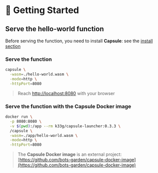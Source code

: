 # 🚀 Getting Started


## Serve the **hello-world** function

Before serving the function, you need to install **Capsule**: see the [install section](install.md)

### Serve the function

```bash
capsule \
  -wasm=./hello-world.wasm \
  -mode=http \
  -httpPort=8080
```
> Reach [http://localhost:8080](http://localhost:8080) with your browser

### Serve the function with the **Capsule Docker image**

```bash
docker run \
  -p 8080:8080 \
  -v $(pwd):/app --rm k33g/capsule-launcher:0.3.3 \
  /capsule \
  -wasm=./app/hello-world.wasm \
  -mode=http \
  -httpPort=8080
```

> The **Capsule Docker image** is an external project: [https://github.com/bots-garden/capsule-docker-image](https://github.com/bots-garden/capsule-docker-image)

